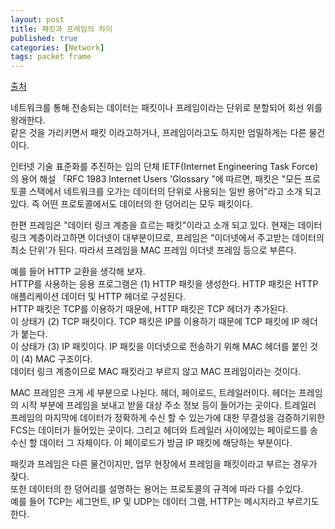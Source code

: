 ```yaml
---
layout: post
title: 패킷과 프레임의 차이
published: true
categories: [Network]
tags: packet frame 
---
```

[출처](http://tech.nikkeibp.co.jp/it/atcl/column/17/011900625/011900001/)  
  
네트워크를 통해 전송되는 데이터는 패킷이나 프레임이라는 단위로 분할되어 회선 위를 왕래한다.  
같은 것을 가리키면서 패킷 이라고하거나, 프레임이라고도 하지만 엄밀하게는 다른 물건이다.  
  
인터넷 기술 표준화를 추진하는 임의 단체 IETF(Internet Engineering Task Force)의 용어 해설 「RFC 1983 Internet Users 'Glossary "에 따르면, 패킷은 "모든 프로토콜 스택에서 네트워크를 오가는 데이터의 단위로 사용되는 일반 용어"라고 소개 되고 있다. 즉 어떤 프로토콜에서도 데이터의 한 덩어리는 모두 패킷이다.  
  
한편 프레임은 "데이터 링크 계층을 흐르는 패킷"이라고 소개 되고 있다. 현재는 데이터 링크 계층이라고하면 이더넷이 대부분이므로, 프레임은 "이더넷에서 주고받는 데이터의 최소 단위'가 된다. 따라서 프레임을 MAC 프레임 이더넷 프레임 등으로 부른다.    
    
예를 들어 HTTP 교환을 생각해 보자.  
HTTP를 사용하는 응용 프로그램은 (1) HTTP 패킷을 생성한다. HTTP 패킷은 HTTP 애플리케이션 데이터 및 HTTP 헤더로 구성된다.  
HTTP 패킷은 TCP를 이용하기 때문에, HTTP 패킷은 TCP 헤더가 추가된다.  
이 상태가 (2) TCP 패킷이다. TCP 패킷은 IP를 이용하기 때문에 TCP 패킷에 IP 헤더가 붙는다.  
이 상태가 (3) IP 패킷이다. IP 패킷을 이더넷으로 전송하기 위해 MAC 헤더를 붙인 것이 (4) MAC 구조이다.  
데이터 링크 계층이므로 MAC 패킷라고 부르지 않고 MAC 프레임이라는 것이다.  
  
MAC 프레임은 크게 세 부분으로 나뉜다. 헤더, 페이로드, 트레일러이다. 헤더는 프레임의 시작 부분에 프레임을 보내고 받을 대상 주소 정보 등이 들어가는 곳이다. 트레일러 프레임의 마지막에 데이터가 정확하게 수신 할 수 있는가에 대한 무결성을 검증하기위한 FCS는 데이터가 들어있는 곳이다. 그리고 헤더와 트레일러 사이에있는 페이로드를 송수신 할 데이터 그 자체이다. 이 페이로드가 방금 IP 패킷에 해당하는 부분이다.  
  
패킷과 프레임은 다른 물건이지만, 업무 현장에서 프레임을 패킷이라고 부르는 경우가 잦다.    
또한 데이터의 한 덩어리를 설명하는 용어는 프로토콜의 규격에 따라 다를 수있다.  
예를 들어 TCP는 세그먼트, IP 및 UDP는 데이터 그램, HTTP는 메시지라고 부르기도한다.  
  